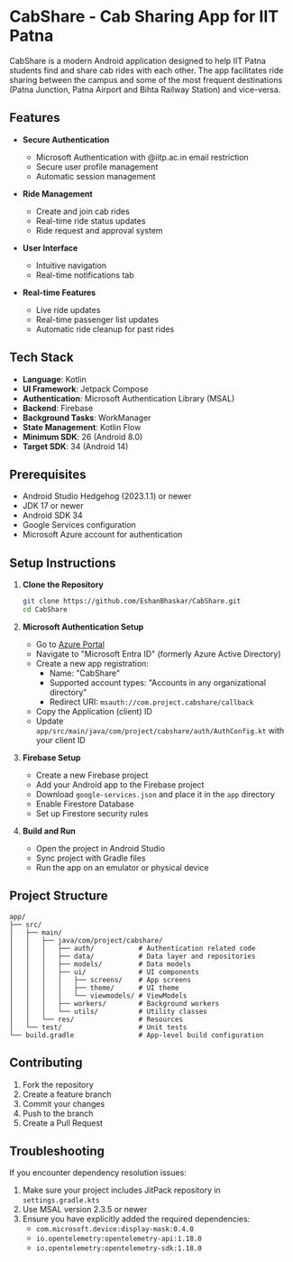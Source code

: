 # CabShare - Cab Sharing App for IIT Patna

CabShare is a modern Android application designed to help IIT Patna students find and share cab rides with each other. The app facilitates ride sharing between the campus and some of the most frequent destinations (Patna Junction, Patna Airport and Bihta Railway Station) and vice-versa.

## Features

- **Secure Authentication**
  - Microsoft Authentication with @iitp.ac.in email restriction
  - Secure user profile management
  - Automatic session management

- **Ride Management**
  - Create and join cab rides
  - Real-time ride status updates
  - Ride request and approval system

- **User Interface**
  - Intuitive navigation
  - Real-time notifications tab

- **Real-time Features**
  - Live ride updates
  - Real-time passenger list updates
  - Automatic ride cleanup for past rides

## Tech Stack

- **Language**: Kotlin
- **UI Framework**: Jetpack Compose
- **Authentication**: Microsoft Authentication Library (MSAL)
- **Backend**: Firebase
- **Background Tasks**: WorkManager
- **State Management**: Kotlin Flow
- **Minimum SDK**: 26 (Android 8.0)
- **Target SDK**: 34 (Android 14)

## Prerequisites

- Android Studio Hedgehog (2023.1.1) or newer
- JDK 17 or newer
- Android SDK 34
- Google Services configuration
- Microsoft Azure account for authentication

## Setup Instructions

1. **Clone the Repository**
   ```bash
   git clone https://github.com/EshanBhaskar/CabShare.git
   cd CabShare
   ```

2. **Microsoft Authentication Setup**
   - Go to [Azure Portal](https://portal.azure.com)
   - Navigate to "Microsoft Entra ID" (formerly Azure Active Directory)
   - Create a new app registration:
     - Name: "CabShare"
     - Supported account types: "Accounts in any organizational directory"
     - Redirect URI: `msauth://com.project.cabshare/callback`
   - Copy the Application (client) ID
   - Update `app/src/main/java/com/project/cabshare/auth/AuthConfig.kt` with your client ID

3. **Firebase Setup**
   - Create a new Firebase project
   - Add your Android app to the Firebase project
   - Download `google-services.json` and place it in the `app` directory
   - Enable Firestore Database
   - Set up Firestore security rules

4. **Build and Run**
   - Open the project in Android Studio
   - Sync project with Gradle files
   - Run the app on an emulator or physical device

## Project Structure

```
app/
├── src/
│   ├── main/
│   │   ├── java/com/project/cabshare/
│   │   │   ├── auth/           # Authentication related code
│   │   │   ├── data/           # Data layer and repositories
│   │   │   ├── models/         # Data models
│   │   │   ├── ui/             # UI components
│   │   │   │   ├── screens/    # App screens
│   │   │   │   ├── theme/      # UI theme
│   │   │   │   └── viewmodels/ # ViewModels
│   │   │   ├── workers/        # Background workers
│   │   │   └── utils/          # Utility classes
│   │   └── res/                # Resources
│   └── test/                   # Unit tests
└── build.gradle                # App-level build configuration
```

## Contributing

1. Fork the repository
2. Create a feature branch
3. Commit your changes
4. Push to the branch
5. Create a Pull Request

## Troubleshooting

If you encounter dependency resolution issues:

1. Make sure your project includes JitPack repository in `settings.gradle.kts`
2. Use MSAL version 2.3.5 or newer
3. Ensure you have explicitly added the required dependencies:
   - `com.microsoft.device:display-mask:0.4.0`
   - `io.opentelemetry:opentelemetry-api:1.18.0`
   - `io.opentelemetry:opentelemetry-sdk:1.18.0`
